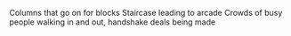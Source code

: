 Columns that go on for blocks
Staircase leading to arcade
Crowds of busy people walking in and out, handshake deals being made